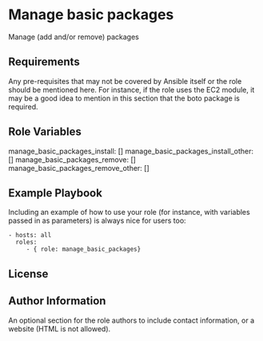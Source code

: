 Manage basic packages
=========

Manage (add and/or remove) packages

Requirements
------------

Any pre-requisites that may not be covered by Ansible itself or the role should be mentioned here. For instance, if the role uses the EC2 module, it may be a good idea to mention in this section that the boto package is required.

Role Variables
--------------

manage_basic_packages_install: []
manage_basic_packages_install_other: []
manage_basic_packages_remove: []
manage_basic_packages_remove_other: []

Example Playbook
----------------

Including an example of how to use your role (for instance, with variables passed in as parameters) is always nice for users too:

    - hosts: all
      roles:
         - { role: manage_basic_packages}

License
-------


Author Information
------------------

An optional section for the role authors to include contact information, or a website (HTML is not allowed).

